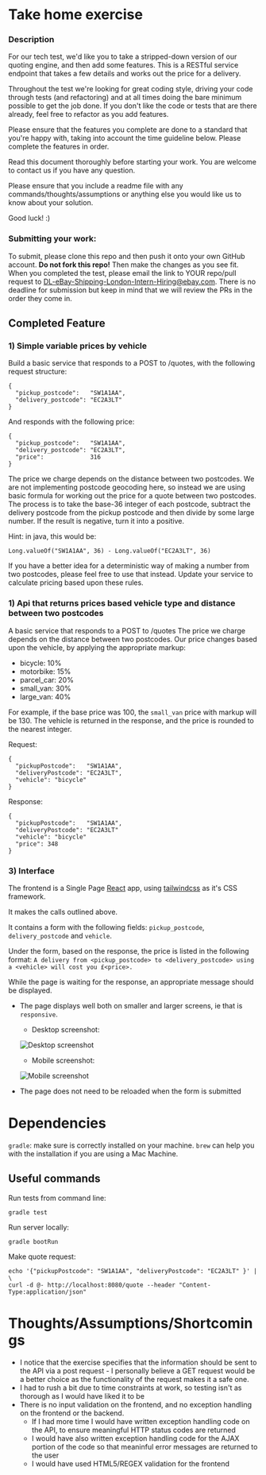 # Take home exercise

### Description

For our tech test, we'd like you to take a stripped-down version of our quoting engine, and then add some features. This is a RESTful service endpoint that takes a few details and works out the price for a delivery.

Throughout the test we're looking for great coding style, driving your code through tests (and refactoring) and at all times doing the bare minimum possible to get the job done. If you don't like the code or tests that are there already, feel free to refactor as you add features.

Please ensure that the features you complete are done to a standard that you're happy with, taking into account the time guideline below. Please complete the features in order.

Read this document thoroughly before starting your work. You are welcome to contact us if you have any question.

Please ensure that you include a readme file with any commands/thoughts/assumptions or anything else you would like us to know about your solution.

Good luck! :)


### Submitting your work:

To submit, please clone this repo and then push it onto your own GitHub account. **Do not fork this repo!** Then make the changes as you see fit. When you completed the test, please email the link to YOUR repo/pull request to 
DL-eBay-Shipping-London-Intern-Hiring@ebay.com. There is no deadline for submission but keep in mind that we will review the PRs in the order they come in.

## Completed Feature

### 1) Simple variable prices by vehicle

Build a basic service that responds to a POST to /quotes, with the following request structure:

```
{
  "pickup_postcode":   "SW1A1AA",
  "delivery_postcode": "EC2A3LT"
}
```
And responds with the following price:
```
{
  "pickup_postcode":   "SW1A1AA",
  "delivery_postcode": "EC2A3LT",
  "price":             316
}
```

The price we charge depends on the distance between two postcodes. We are not implementing postcode geocoding here, so instead we are using basic formula for working out the price for a quote between two postcodes. The process is to take the base-36 integer of each postcode, subtract the delivery postcode from the pickup postcode and then divide by some large number. If the result is negative, turn it into a positive.

Hint: in java, this would be:

`Long.valueOf("SW1A1AA", 36) - Long.valueOf("EC2A3LT", 36)`

If you have a better idea for a deterministic way of making a number from two postcodes, please feel free to use that instead. Update your service to calculate pricing based upon these rules.


### 1) Api that returns prices based vehicle type and distance between two postcodes
A basic service that responds to a POST to /quotes
The price we charge depends on the distance between two postcodes. 
Our price changes based upon the vehicle, by applying the appropriate markup:

* bicycle: 10%
* motorbike: 15%
* parcel_car: 20%
* small_van: 30%
* large_van: 40%

For example, if the base price was 100, the `small_van` price with markup will be 130.
The vehicle is returned in the response, and the price is rounded to the nearest integer.

Request:
```
{
  "pickupPostcode":   "SW1A1AA",
  "deliveryPostcode": "EC2A3LT",
  "vehicle": "bicycle"
}
```
Response:
```
{
  "pickupPostcode":   "SW1A1AA",
  "deliveryPostcode": "EC2A3LT"
  "vehicle": "bicycle"
  "price": 348
}
```

### 3) Interface

The frontend is a Single Page [React](https://reactjs.org/) app, using [tailwindcss](https://tailwindcss.com/) as it's CSS framework.

It makes the calls outlined above.

It contains a form with the following fields:
`pickup_postcode`, `delivery_postcode` and `vehicle`.

Under the form, based on the response, the price is listed in the following format:
`A delivery from <pickup_postcode> to <delivery_postcode> using a <vehicle> will cost you £<price>.`

While the page is waiting for the response, an appropriate message should be displayed.

- The page displays well both on smaller and larger screens, ie that is `responsive`.
    - Desktop screenshot: 
    
    ![Desktop screenshot](desktopScreenshot.png)
    
    - Mobile screenshot:
    
    ![Mobile screenshot](mobileScreenshot.png)
                          
- The page does not need to be reloaded when the form is submitted

# Dependencies

`gradle`: make sure is correctly installed on your machine. `brew` can help you with the installation if you are using a Mac Machine.

## Useful commands

Run tests from command line:
```
gradle test
```

Run server locally:
```
gradle bootRun
```

Make quote request:
```
echo '{"pickupPostcode": "SW1A1AA", "deliveryPostcode": "EC2A3LT" }' | \
curl -d @- http://localhost:8080/quote --header "Content-Type:application/json"
```

# Thoughts/Assumptions/Shortcomings

* I notice that the exercise specifies that the information should be sent to the API via a post request - I personally believe a GET request would be a better choice as the functionality of the request makes it a safe one.
* I had to rush a bit due to time constraints at work, so testing isn't as thorough as I would have liked it to be
* There is no input validation on the frontend, and no exception handling on the frontend or the backend. 
    * If I had more time I would have written exception handling code on the API, to ensure meaningful HTTP status codes are returned
    * I would have also written exception handling code for the AJAX portion of the code so that meaninful error messages are returned to the user
    * I would have used HTML5/REGEX validation for the frontend
